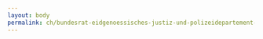 ```yaml
---
layout: body
permalink: ch/bundesrat-eidgenoessisches-justiz-und-polizeidepartement-bundesamt-fuer-migration-direktion-asyl-analysen-und-services-strategie-analysen-und-forschung/
---
```


